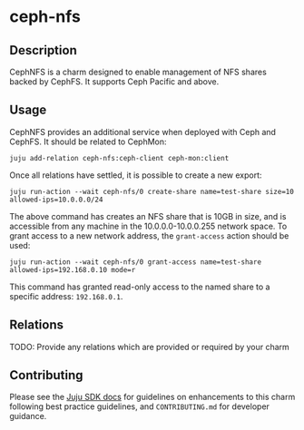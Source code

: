 # ceph-nfs

## Description

CephNFS is a charm designed to enable management of NFS shares backed
by CephFS. It supports Ceph Pacific and above.

## Usage

CephNFS provides an additional service when deployed with Ceph and CephFS.
It should be related to CephMon:

    juju add-relation ceph-nfs:ceph-client ceph-mon:client

Once all relations have settled, it is possible to create a new export:

    juju run-action --wait ceph-nfs/0 create-share name=test-share size=10 allowed-ips=10.0.0.0/24

The above command has creates an NFS share that is 10GB in size, and is
accessible from any machine in the 10.0.0.0-10.0.0.255 network space. To
grant access to a new network address, the `grant-access` action should be
used:

    juju run-action --wait ceph-nfs/0 grant-access name=test-share allowed-ips=192.168.0.10 mode=r

This command has granted read-only access to the named share to a specific
address: `192.168.0.1`.

## Relations

TODO: Provide any relations which are provided or required by your charm

## Contributing

Please see the [Juju SDK docs](https://juju.is/docs/sdk) for guidelines 
on enhancements to this charm following best practice guidelines, and
`CONTRIBUTING.md` for developer guidance.
